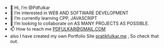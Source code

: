 - 👋 Hi, I’m @Pdfulkar
- 👀 I’m interested in WEB AND SOFTWARE DEVELOPMENT 
- 🌱 I’m currently learning CPP, JAVASCRIPT 
- 💞️ I’m looking to collaborate on AS MANY PROJECTS AS POSSIBLE. 
- 📫 How to reach me PDFULKAR@GMAIL.COM 
- also I have created my own Portfolio Site [pratikfulkar.me](pratikfulkar.me) , So check that out. 

<!---
Pdfulkar/Pdfulkar is a ✨ special ✨ repository because its `README.md` (this file) appears on your GitHub profile.
You can click the Preview link to take a look at your changes.
--->
